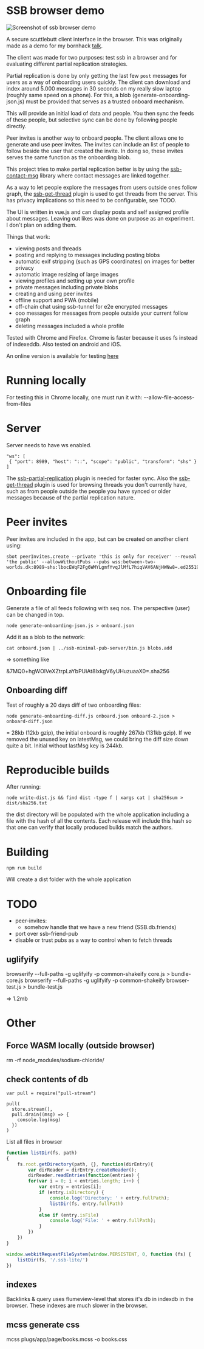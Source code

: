 # SSB browser demo

![Screenshot of ssb browser demo][screenshot]

A secure scuttlebutt client interface in the browser. This was
originally made as a demo for my bornhack [talk][bornhack-talk].

The client was made for two purposes: test ssb in a browser and for
evaluating different partial replication strategies.

Partial replication is done by only getting the last few `post`
messages for users as a way of onboarding users quickly. The client
can download and index around 5.000 messages in 30 seconds on my
really slow laptop (roughly same speed on a phone). For this, a blob
(generate-onboarding-json.js) must be provided that serves as a
trusted onboard mechanism.

This will provide an initial load of data and people. You then sync
the feeds of these people, but selective sync can be done by following
people directly.

Peer invites is another way to onboard people. The client allows one
to generate and use peer invites. The invites can include an list of
people to follow beside the user that created the invite. In doing so,
these invites serves the same function as the onboarding blob.

This project tries to make partial replication better is by using the
[ssb-contact-msg] library where contact messages are linked together.

As a way to let people explore the messages from users outside ones
follow graph, the [ssb-get-thread] plugin is used to get threads from
the server. This has privacy implications so this need to be
configurable, see TODO.

The UI is written in vue.js and can display posts and self assigned
profile about messages. Leaving out likes was done on purpose as an
experiment. I don't plan on adding them.

Things that work:
 - viewing posts and threads
 - posting and replying to messages including posting blobs
 - automatic exif stripping (such as GPS coordinates) on images for better privacy
 - automatic image resizing of large images
 - viewing profiles and setting up your own profile
 - private messages including private blobs
 - creating and using peer invites
 - offline support and PWA (mobile)
 - off-chain chat using ssb-tunnel for e2e encrypted messages
 - ooo messages for messages from people outside your current follow graph
 - deleting messages included a whole profile

Tested with Chrome and Firefox. Chrome is faster because it uses fs
instead of indexeddb. Also tested on android and iOS.

An online version is available for testing [here][test-server]

# Running locally

For testing this in Chrome locally, one must run it with:
--allow-file-access-from-files

# Server

Server needs to have ws enabled.

```
"ws": [
 { "port": 8989, "host": "::", "scope": "public", "transform": "shs" }
]
```

The
[ssb-partial-replication](https://github.com/arj03/ssb-partial-replication)
plugin is needed for faster sync. Also the
[ssb-get-thread](https://github.com/arj03/ssb-get-thread) plugin is
used for browsing threads you don't currently have, such as from
people outside the people you have synced or older messages because of
the partial replication nature.

# Peer invites

Peer invites are included in the app, but can be created on another client using:

```
sbot peerInvites.create --private 'this is only for receiver' --reveal 'the public' --allowWithoutPubs --pubs wss:between-two-worlds.dk:8989~shs:lbocEWqF2Fg6WMYLgmfYvqJlMfL7hiqVAV6ANjHWNw8=.ed25519
```

# Onboarding file

Generate a file of all feeds following with seq nos. The perspective
(user) can be changed in top.

```
node generate-onboarding-json.js > onboard.json
```

Add it as a blob to the network:

```
cat onboard.json | ../ssb-minimal-pub-server/bin.js blobs.add
```

=> something like

&7MQ0+hgWOlVeXZtrpLaYbPUiAt8IxkgV6yUHuzuaaX0=.sha256

## Onboarding diff

Test of roughly a 20 days diff of two onboarding files:

```
node generate-onboarding-diff.js onboard.json onboard-2.json > onboard-diff.json
```

= 28kb (12kb gzip), the initial onboard is roughly 267kb (131kb
gzip). If we removed the unused key on latestMsg, we could bring the
diff size down quite a bit. Initial without lastMsg key is 244kb.

# Reproducible builds

After running:

```
node write-dist.js && find dist -type f | xargs cat | sha256sum > dist/sha256.txt
```

the dist directory will be populated with the whole application
including a file with the hash of all the contents. Each release will include this 
hash so that one can verify that locally produced builds match the authors.

# Building

```
npm run build
```

Will create a dist folder with the whole application

# TODO

- peer-invites:
  - somehow handle that we have a new friend (SSB.db.friends)
- port over ssb-friend-pub
- disable or trust pubs as a way to control when to fetch threads

## uglifyify

browserify --full-paths -g uglifyify -p common-shakeify core.js > bundle-core.js
browserify --full-paths -g uglifyify -p common-shakeify browser-test.js > bundle-test.js

=> 1.2mb

# Other

## Force WASM locally (outside browser)

rm -rf node_modules/sodium-chloride/

## check contents of db

```
var pull = require("pull-stream")

pull(
  store.stream(),
  pull.drain((msg) => {
    console.log(msg)
  })
)
```

List all files in browser

``` javascript
function listDir(fs, path)
{
	fs.root.getDirectory(path, {}, function(dirEntry){
		var dirReader = dirEntry.createReader();
		dirReader.readEntries(function(entries) {
		for(var i = 0; i < entries.length; i++) {
			var entry = entries[i];
			if (entry.isDirectory) {
				console.log('Directory: ' + entry.fullPath);
				listDir(fs, entry.fullPath)
			}
			else if (entry.isFile)
                console.log('File: ' + entry.fullPath);
			}
		})
	})
}

window.webkitRequestFileSystem(window.PERSISTENT, 0, function (fs) {
	listDir(fs, '/.ssb-lite/')
})
```

## indexes

Backlinks & query uses flumeview-level that stores it's db in indexdb
in the browser. These indexes are much slower in the browser.

## mcss generate css

mcss plugs/app/page/books.mcss -o books.css

[screenshot]: assets/screenshot.jpg
[bornhack-talk]: https://people.iola.dk/arj/2019/08/11/bornhack-talk/
[ssb-get-thread]: https://github.com/arj03/ssb-get-thread
[ssb-peer-invites]: https://github.com/ssbc/ssb-peer-invites
[test-server]: https://between-two-worlds.dk/browser.html
[ssb-contact-msg]: https://github.com/ssbc/ssb-contact-msg
